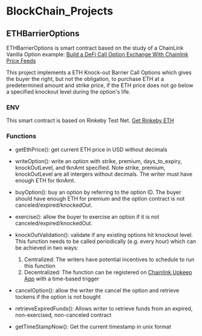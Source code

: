 # BlockChain_Projects
## ETHBarrierOptions
ETHBarrierOptions is smart contract based on the study of a ChainLink Vanilla Option example: [Build a DeFi Call Option Exchange With Chainlink Price Feeds](https://blog.chain.link/defi-call-option-exchange-in-solidity/)

This project implements a ETH Knock-out Barrier Call Options which gives the buyer the right, but not the obligation, to purchase ETH at a predetermined amount and strike price, if the ETH price does not go below a specified knockout level during the option's life.

### ENV
This smart contract is based on Rinkeby Test Net.  [Get Rinkeby ETH](https://rinkebyfaucet.com/)

### Functions
* getEthPrice():  get current ETH price in USD without decimals

* writeOption(): write an option with strike, premium, days_to_expiry, knockOutLevel, and tknAmt specified.   Note strike, premium, knockOutLevel are all intergers without decimals.  The writer must have enough ETH for tknAmt.

* buyOption(): buy an option by referring to the option ID.   The buyer should have enough ETH for premium and the option contract is not canceled/expired/knockedOut.

* exercise(): allow the buyer to exercise an option if it is not canceled/expired/knockedOut.

* knockOutValidation(): validate if any existing options hit knockout level.  This function needs to be called periodically (e.g. every hour) which can be achieved in two ways:
  1. Centralized: The writers have potential incentives to schedule to run this function
  2. Decentralized: The function can be registered on [Chainlink Upkeep App](https://keepers.chain.link/new-time-based) with a time-based trigger

* cancelOption():  allow the writer the cancel the option and retrieve tockens if the option is not bought

* retrieveExpiredFunds(): Allows writer to retrieve funds from an expired, non-exercised, non-canceled contract

* getTimeStampNow():  Get the current timestamp in unix format
